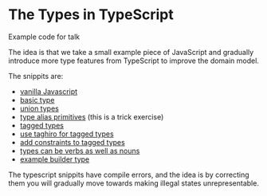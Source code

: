 # The Types in TypeScript

Example code for talk

The idea is that we take a small example piece of JavaScript and gradually introduce more type features
from TypeScript to improve the domain model.

The snippits are:

* [vanilla Javascript](index.js)
* [basic type](index1.ts)
* [union types](index2.ts)
* [type alias primitives](index3.ts) (this is a trick exercise)
* [tagged types](index4.ts)
* [use taghiro for tagged types](index5.ts)
* [add constraints to tagged types](index6.ts)
* [types can be verbs as well as nouns](index7.ts)
* [example builder type](index8.ts)

The typescript snippits have compile errors, and the idea is by correcting them you will gradually
move towards making illegal states unrepresentable.
